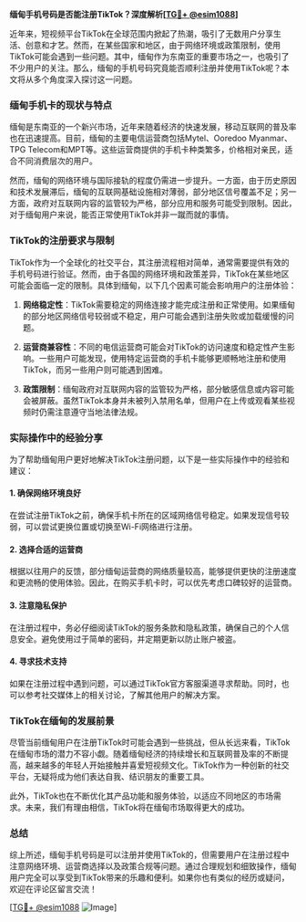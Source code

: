 **缅甸手机号码是否能注册TikTok？深度解析[[TG💪+ @esim1088](https://t.me/s/esim1088)]**

近年来，短视频平台TikTok在全球范围内掀起了热潮，吸引了无数用户分享生活、创意和才艺。然而，在某些国家和地区，由于网络环境或政策限制，使用TikTok可能会遇到一些问题。其中，缅甸作为东南亚的重要市场之一，也吸引了不少用户的关注。那么，缅甸的手机号码究竟能否顺利注册并使用TikTok呢？本文将从多个角度深入探讨这一问题。

### 缅甸手机卡的现状与特点

缅甸是东南亚的一个新兴市场，近年来随着经济的快速发展，移动互联网的普及率也在迅速提高。目前，缅甸的主要电信运营商包括Mytel、Ooredoo Myanmar、TPG Telecom和MPT等。这些运营商提供的手机卡种类繁多，价格相对亲民，适合不同消费层次的用户。

然而，缅甸的网络环境与国际接轨的程度仍需进一步提升。一方面，由于历史原因和技术发展滞后，缅甸的互联网基础设施相对薄弱，部分地区信号覆盖不足；另一方面，政府对互联网内容的监管较为严格，部分应用和服务可能受到限制。因此，对于缅甸用户来说，能否正常使用TikTok并非一蹴而就的事情。

### TikTok的注册要求与限制

TikTok作为一个全球化的社交平台，其注册流程相对简单，通常需要提供有效的手机号码进行验证。然而，由于各国的网络环境和政策差异，TikTok在某些地区可能会面临一定的限制。具体到缅甸，以下几个因素可能会影响用户的注册体验：

1. **网络稳定性**：TikTok需要稳定的网络连接才能完成注册和正常使用。如果缅甸的部分地区网络信号较弱或不稳定，用户可能会遇到注册失败或加载缓慢的问题。

2. **运营商兼容性**：不同的电信运营商可能会对TikTok的访问速度和稳定性产生影响。一些用户可能发现，使用特定运营商的手机卡能够更顺畅地注册和使用TikTok，而另一些用户则可能遇到困难。

3. **政策限制**：缅甸政府对互联网内容的监管较为严格，部分敏感信息或内容可能会被屏蔽。虽然TikTok本身并未被列入禁用名单，但用户在上传或观看某些视频时仍需注意遵守当地法律法规。

### 实际操作中的经验分享

为了帮助缅甸用户更好地解决TikTok注册问题，以下是一些实际操作中的经验和建议：

#### 1. 确保网络环境良好
在尝试注册TikTok之前，确保手机卡所在的区域网络信号稳定。如果发现信号较弱，可以尝试更换位置或切换至Wi-Fi网络进行注册。

#### 2. 选择合适的运营商
根据以往用户的反馈，部分缅甸运营商的网络质量较高，能够提供更快的注册速度和更流畅的使用体验。因此，在购买手机卡时，可以优先考虑口碑较好的运营商。

#### 3. 注意隐私保护
在注册过程中，务必仔细阅读TikTok的服务条款和隐私政策，确保自己的个人信息安全。避免使用过于简单的密码，并定期更新以防止账户被盗。

#### 4. 寻求技术支持
如果在注册过程中遇到问题，可以通过TikTok官方客服渠道寻求帮助。同时，也可以参考社交媒体上的相关讨论，了解其他用户的解决方案。

### TikTok在缅甸的发展前景

尽管当前缅甸用户在注册TikTok时可能会遇到一些挑战，但从长远来看，TikTok在缅甸市场的潜力不容小觑。随着缅甸经济的持续增长和互联网普及率的不断提高，越来越多的年轻人开始接触并喜爱短视频文化。TikTok作为一种创新的社交平台，无疑将成为他们表达自我、结识朋友的重要工具。

此外，TikTok也在不断优化其产品功能和服务体验，以适应不同地区的市场需求。未来，我们有理由相信，TikTok将在缅甸市场取得更大的成功。

### 总结

综上所述，缅甸手机号码是可以注册并使用TikTok的，但需要用户在注册过程中注意网络环境、运营商选择以及政策合规等问题。通过合理规划和细致操作，缅甸用户完全可以享受到TikTok带来的乐趣和便利。如果你也有类似的经历或疑问，欢迎在评论区留言交流！

[[TG💪+ @esim1088](https://t.me/s/esim1088) ![Image](https://i.postimg.cc/4NQfJmqS/Snipaste-2025-05-13-00-14-12.png)]